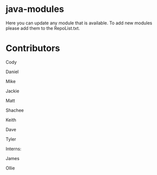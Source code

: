# java-modules
Here you can update any module that is available.
To add new modules please add them to the RepoList.txt. 

# Contributors

Cody 

Daniel

Mike

Jackie

Matt 

Shachee

Keith

Dave

Tyler

Interns:

James

Ollie

